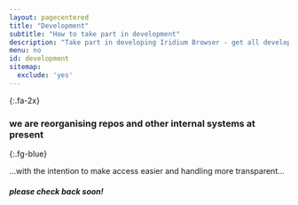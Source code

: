 ```yaml
---
layout: pagecentered
title: "Development"
subtitle: "How to take part in development"
description: "Take part in developing Iridium Browser - get all development information and learn how to develop Iridium Browser"
menu: no
id: development
sitemap:
  exclude: 'yes'
---
```


<span class="fa fa-user-md fa-5x fg-blue"></span>
{:.fa-2x}

### we are reorganising repos and other internal systems at present #
{:.fg-blue}
	  
...with the intention to make access easier and handling more transparent...
	 
##### please check back soon! #
